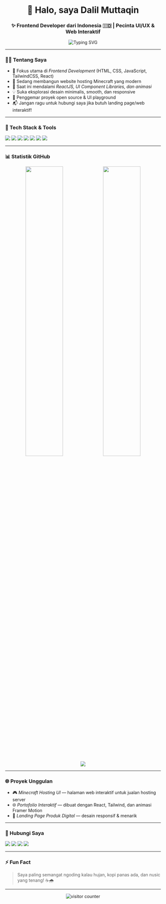 <!-- Profil README GitHub -->
<h1 align="center">👋 Halo, saya Dalil Muttaqin</h1>
<h3 align="center">✨ Frontend Developer dari Indonesia 🇮🇩 | Pecinta UI/UX & Web Interaktif</h3>

<p align="center">
  <img src="https://readme-typing-svg.demolab.com?font=Poppins&size=22&pause=1000&color=F97316&center=true&vCenter=true&width=435&lines=Frontend+Developer+%F0%9F%92%BB;Pecinta+Desain+Modern+%F0%9F%8C%9F;TailwindCSS%2C+React%2C+dan+JS+Vite;Terbuka+untuk+Kolaborasi+dan+Project" alt="Typing SVG" />
</p>

---

### 🧑‍🎨 Tentang Saya

- 🎨 Fokus utama di *Frontend Development* (HTML, CSS, JavaScript, TailwindCSS, React)
- 🚀 Sedang membangun website hosting Minecraft yang modern
- 🌱 Saat ini mendalami *ReactJS, UI Component Libraries, dan animasi*
- 💡 Suka eksplorasi desain minimalis, smooth, dan responsive
- 🧩 Penggemar proyek open source & UI playground
- 📬 Jangan ragu untuk hubungi saya jika butuh landing page/web interaktif!

---

### 💼 Tech Stack & Tools

<p align="left">
  <img src="https://img.shields.io/badge/-HTML5-E34F26?style=flat&logo=html5&logoColor=white" />
  <img src="https://img.shields.io/badge/-CSS3-1572B6?style=flat&logo=css3" />
  <img src="https://img.shields.io/badge/-JavaScript-F7DF1E?style=flat&logo=javascript&logoColor=black" />
  <img src="https://img.shields.io/badge/-TailwindCSS-38B2AC?style=flat&logo=tailwind-css&logoColor=white" />
  <img src="https://img.shields.io/badge/-React-61DAFB?style=flat&logo=react&logoColor=black" />
  <img src="https://img.shields.io/badge/-Vite-646CFF?style=flat&logo=vite&logoColor=white" />
  <img src="https://img.shields.io/badge/-VS%20Code-007ACC?style=flat&logo=visual-studio-code&logoColor=white" />
</p>

---

### 📊 Statistik GitHub

<p align="center">
  <img src="https://github-readme-stats.vercel.app/api?username=dalilmuttaqin&show_icons=true&theme=tokyonight" width="49%" />
  <img src="https://github-readme-streak-stats.herokuapp.com/?user=dalilmuttaqin&theme=tokyonight" width="49%" />
</p>
<p align="center">
  <img src="https://github-readme-stats.vercel.app/api/top-langs/?username=dalilmuttaqin&layout=compact&theme=tokyonight&langs_count=8" />
</p>

---

### 🌐 Proyek Unggulan

- 🎮 *Minecraft Hosting UI* — halaman web interaktif untuk jualan hosting server
- 🌐 *Portofolio Interaktif* — dibuat dengan React, Tailwind, dan animasi Framer Motion
- 📱 *Landing Page Produk Digital* — desain responsif & menarik

---

### 📱 Hubungi Saya

<p align="left">
  <a href="https://instagram.com/dalil_exe"><img src="https://img.shields.io/badge/-@dalilmuttaqin-E4405F?style=flat&logo=instagram&logoColor=white" /></a>
  <a href="https://wa.me/6282164644595"><img src="https://img.shields.io/badge/WhatsApp-25D366?style=flat&logo=whatsapp&logoColor=white" /></a>
  <a href="mailto:dalilmuttaqin4@gmail.com"><img src="https://img.shields.io/badge/Email-D14836?style=flat&logo=gmail&logoColor=white" /></a>
  <a href="https://linkedin.com/dalilpediaa"><img src="https://img.shields.io/badge/LinkedIn-0077B5?style=flat&logo=linkedin&logoColor=white" /></a>
</p>

---

### ⚡ Fun Fact

> Saya paling semangat ngoding kalau hujan, kopi panas ada, dan nusic yang tenang! ☕🌧

---

<p align="center">
  <img src="https://komarev.com/ghpvc/?username=dalilmuttaqin&label=Jumlah+Pengunjung&color=brightgreen" alt="visitor counter"/>
</p>
